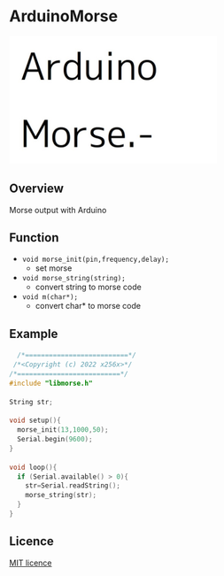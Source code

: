 # ArduinoMorse
<img src="/img/logo.jpg" alt="logo" width="375px">

## Overview
Morse output with Arduino

## Function
- `void morse_init(pin,frequency,delay);`
	- set morse
- `void morse_string(string);`
	- convert string to morse code
- `void m(char*);`
	- convert char\* to morse code

## Example
```c++
  /*==========================*/
 /*<Copyright (c) 2022 x256x>*/
/*==========================*/
#include "libmorse.h"

String str;

void setup(){
  morse_init(13,1000,50);
  Serial.begin(9600);
}

void loop(){
  if (Serial.available() > 0){
    str=Serial.readString();
    morse_string(str);
  }
}
```

## Licence
[MIT licence](LICENSE)